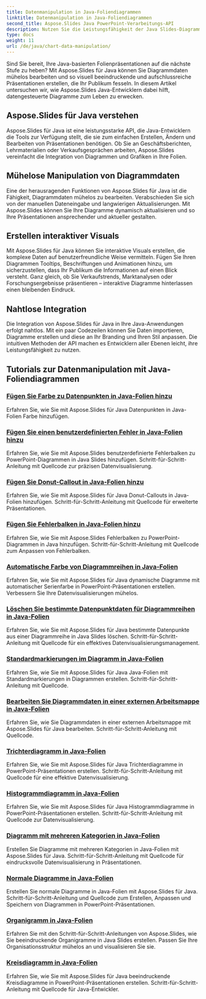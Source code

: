 ```yaml
---
title: Datenmanipulation in Java-Foliendiagrammen
linktitle: Datenmanipulation in Java-Foliendiagrammen
second_title: Aspose.Slides Java PowerPoint-Verarbeitungs-API
description: Nutzen Sie die Leistungsfähigkeit der Java Slides-Diagrammdatenmanipulation mit Aspose.Slides für Java. Erstellen Sie mühelos atemberaubende Bilder und Einblicke.
type: docs
weight: 11
url: /de/java/chart-data-manipulation/
---
```

Sind Sie bereit, Ihre Java-basierten Folienpräsentationen auf die nächste Stufe zu heben? Mit Aspose.Slides für Java können Sie Diagrammdaten mühelos bearbeiten und so visuell beeindruckende und aufschlussreiche Präsentationen erstellen, die Ihr Publikum fesseln. In diesem Artikel untersuchen wir, wie Aspose.Slides Java-Entwicklern dabei hilft, datengesteuerte Diagramme zum Leben zu erwecken.

## Aspose.Slides für Java verstehen

Aspose.Slides für Java ist eine leistungsstarke API, die Java-Entwicklern die Tools zur Verfügung stellt, die sie zum einfachen Erstellen, Ändern und Bearbeiten von Präsentationen benötigen. Ob Sie an Geschäftsberichten, Lehrmaterialien oder Verkaufsgesprächen arbeiten, Aspose.Slides vereinfacht die Integration von Diagrammen und Grafiken in Ihre Folien.

## Mühelose Manipulation von Diagrammdaten

Eine der herausragenden Funktionen von Aspose.Slides für Java ist die Fähigkeit, Diagrammdaten mühelos zu bearbeiten. Verabschieden Sie sich von der manuellen Dateneingabe und langwierigen Aktualisierungen. Mit Aspose.Slides können Sie Ihre Diagramme dynamisch aktualisieren und so Ihre Präsentationen ansprechender und aktueller gestalten.

## Erstellen interaktiver Visuals

Mit Aspose.Slides für Java können Sie interaktive Visuals erstellen, die komplexe Daten auf benutzerfreundliche Weise vermitteln. Fügen Sie Ihren Diagrammen Tooltips, Beschriftungen und Animationen hinzu, um sicherzustellen, dass Ihr Publikum die Informationen auf einen Blick versteht. Ganz gleich, ob Sie Verkaufstrends, Marktanalysen oder Forschungsergebnisse präsentieren – interaktive Diagramme hinterlassen einen bleibenden Eindruck.

## Nahtlose Integration

Die Integration von Aspose.Slides für Java in Ihre Java-Anwendungen erfolgt nahtlos. Mit ein paar Codezeilen können Sie Daten importieren, Diagramme erstellen und diese an Ihr Branding und Ihren Stil anpassen. Die intuitiven Methoden der API machen es Entwicklern aller Ebenen leicht, ihre Leistungsfähigkeit zu nutzen.

## Tutorials zur Datenmanipulation mit Java-Foliendiagrammen
### [Fügen Sie Farbe zu Datenpunkten in Java-Folien hinzu](./add-color-data-points-java-slides/)
Erfahren Sie, wie Sie mit Aspose.Slides für Java Datenpunkten in Java-Folien Farbe hinzufügen.
### [Fügen Sie einen benutzerdefinierten Fehler in Java-Folien hinzu](./add-custom-error-java-slides/)
Erfahren Sie, wie Sie mit Aspose.Slides benutzerdefinierte Fehlerbalken zu PowerPoint-Diagrammen in Java Slides hinzufügen. Schritt-für-Schritt-Anleitung mit Quellcode zur präzisen Datenvisualisierung.
### [Fügen Sie Donut-Callout in Java-Folien hinzu](./add-doughnut-callout-java-slides/)
Erfahren Sie, wie Sie mit Aspose.Slides für Java Donut-Callouts in Java-Folien hinzufügen. Schritt-für-Schritt-Anleitung mit Quellcode für erweiterte Präsentationen.
### [Fügen Sie Fehlerbalken in Java-Folien hinzu](./add-error-bars-java-slides/)
Erfahren Sie, wie Sie mit Aspose.Slides Fehlerbalken zu PowerPoint-Diagrammen in Java hinzufügen. Schritt-für-Schritt-Anleitung mit Quellcode zum Anpassen von Fehlerbalken.
### [Automatische Farbe von Diagrammreihen in Java-Folien](./automatic-chart-series-color-java-slides/)
Erfahren Sie, wie Sie mit Aspose.Slides für Java dynamische Diagramme mit automatischer Serienfarbe in PowerPoint-Präsentationen erstellen. Verbessern Sie Ihre Datenvisualisierungen mühelos.
### [Löschen Sie bestimmte Datenpunktdaten für Diagrammreihen in Java-Folien](./clear-specific-chart-series-data-points-java-slides/)
Erfahren Sie, wie Sie mit Aspose.Slides für Java bestimmte Datenpunkte aus einer Diagrammreihe in Java Slides löschen. Schritt-für-Schritt-Anleitung mit Quellcode für ein effektives Datenvisualisierungsmanagement.
### [Standardmarkierungen im Diagramm in Java-Folien](./default-markers-in-chart-java-slides/)
Erfahren Sie, wie Sie mit Aspose.Slides für Java Java-Folien mit Standardmarkierungen in Diagrammen erstellen. Schritt-für-Schritt-Anleitung mit Quellcode.
### [Bearbeiten Sie Diagrammdaten in einer externen Arbeitsmappe in Java-Folien](./edit-chart-data-external-workbook-java-slides/)
Erfahren Sie, wie Sie Diagrammdaten in einer externen Arbeitsmappe mit Aspose.Slides für Java bearbeiten. Schritt-für-Schritt-Anleitung mit Quellcode.
### [Trichterdiagramm in Java-Folien](./funnel-chart-java-slides/)
Erfahren Sie, wie Sie mit Aspose.Slides für Java Trichterdiagramme in PowerPoint-Präsentationen erstellen. Schritt-für-Schritt-Anleitung mit Quellcode für eine effektive Datenvisualisierung.
### [Histogrammdiagramm in Java-Folien](./histogram-chart-java-slides/)
Erfahren Sie, wie Sie mit Aspose.Slides für Java Histogrammdiagramme in PowerPoint-Präsentationen erstellen. Schritt-für-Schritt-Anleitung mit Quellcode zur Datenvisualisierung.
### [Diagramm mit mehreren Kategorien in Java-Folien](./multi-category-chart-java-slides/)
Erstellen Sie Diagramme mit mehreren Kategorien in Java-Folien mit Aspose.Slides für Java. Schritt-für-Schritt-Anleitung mit Quellcode für eindrucksvolle Datenvisualisierung in Präsentationen.
### [Normale Diagramme in Java-Folien](./normal-charts-java-slides/)
Erstellen Sie normale Diagramme in Java-Folien mit Aspose.Slides für Java. Schritt-für-Schritt-Anleitung und Quellcode zum Erstellen, Anpassen und Speichern von Diagrammen in PowerPoint-Präsentationen.
### [Organigramm in Java-Folien](./organization-chart-java-slides/)
Erfahren Sie mit den Schritt-für-Schritt-Anleitungen von Aspose.Slides, wie Sie beeindruckende Organigramme in Java Slides erstellen. Passen Sie Ihre Organisationsstruktur mühelos an und visualisieren Sie sie.
### [Kreisdiagramm in Java-Folien](./pie-chart-java-slides/)
Erfahren Sie, wie Sie mit Aspose.Slides für Java beeindruckende Kreisdiagramme in PowerPoint-Präsentationen erstellen. Schritt-für-Schritt-Anleitung mit Quellcode für Java-Entwickler.